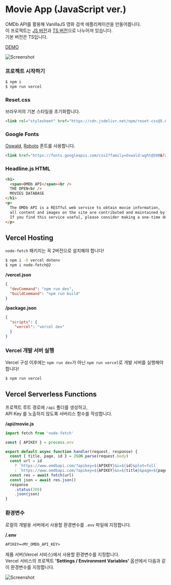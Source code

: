 # Movie App (JavaScript ver.)

OMDb API를 활용해 VanillaJS 영화 검색 애플리케이션을 만들어봅니다.  
이 프로젝트는 [JS 버전](https://github.com/ParkYoungWoong/vanillajs-movie-app/tree/js-only)과 [TS 버전](https://github.com/ParkYoungWoong/vanillajs-movie-app/tree/main)으로 나누어져 있습니다.  
기본 버전은 TS입니다.

[DEMO](https://vanilla-movie-5znvu8s4t-parkyoungwoong.vercel.app/#/)

![Screenshot](/screenshots/screenshot_demo.JPG)

### 프로젝트 시작하기

```bash
$ npm i
$ npm run vercel
```

### Reset.css

브라우저의 기본 스타일을 초기화합니다.

```html
<link rel="stylesheet" href="https://cdn.jsdelivr.net/npm/reset-css@5.0.1/reset.min.css" />
```

### Google Fonts

[Oswald](https://fonts.google.com/specimen/Oswald?query=oswa), [Roboto](https://fonts.google.com/specimen/Roboto?query=robo) 폰트를 사용합니다.

```html
<link href="https://fonts.googleapis.com/css2?family=Oswald:wght@500&family=Roboto:wght@400;700&display=swap" rel="stylesheet" />
```

### Headline.js HTML 

```html
<h1>
  <span>OMDb API</span><br />
  THE OPEN<br />
  MOVIES DATABASE
</h1>
<p>
  The OMDb API is a RESTful web service to obtain movie information,
  all content and images on the site are contributed and maintained by our users.<br />
  If you find this service useful, please consider making a one-time donation or become a patron.
</p>
```

## Vercel Hosting

`node-fetch` 패키지는 꼭 2버전으로 설치해야 합니다!

```bash
$ npm i -D vercel dotenv
$ npm i node-fetch@2
```

__/vercel.json__

```json
{
  "devCommand": "npm run dev",
  "buildCommand": "npm run build"
}
```

__/package.json__

```json
{
  "scripts": {
    "vercel": "vercel dev"
  }
}
```

### Vercel 개발 서버 실행

Vercel 구성 이후에는 `npm run dev`가 아닌 `npm run vercel`로 개발 서버를 실행해야 합니다!

```bash
$ npm run vercel
```

## Vercel Serverless Functions

프로젝트 루트 경로에 `/api` 폴더를 생성하고,   
API Key 를 노출하지 않도록 서버리스 함수를 작성합니다.

__/api/movie.js__

```js
import fetch from 'node-fetch'

const { APIKEY } = process.env

export default async function handler(request, response) {
  const { title, page, id } = JSON.parse(request.body)
  const url = id
    ? `https://www.omdbapi.com/?apikey=${APIKEY}&i=${id}&plot=full`
    : `https://www.omdbapi.com/?apikey=${APIKEY}&s=${title}&page=${page}`
  const res = await fetch(url)
  const json = await res.json()
  response
    .status(200)
    .json(json)
}
```

### 환경변수

로컬의 개발용 서버에서 사용할 환경변수를 `.env` 파일에 지정합니다.

__/.env__

```dotenv
APIKEY=<MY_OMDb_API_KEY>
```

제품 서버(Vercel 서비스)에서 사용할 환경변수를 지정합니다.  
Vercel 서비스의 프로젝트 __'Settings / Environment Variables'__ 옵션에서 다음과 같이 환경변수를 지정합니다.

![Screenshot](/screenshots/screenshot_vercel_environment.JPG)
